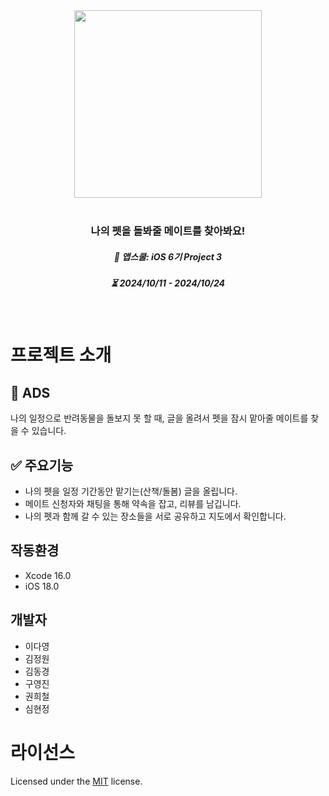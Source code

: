 <div align="center">
  <img src="https://github.com/user-attachments/assets/a8fcbe34-87c0-43e8-a493-3cf7cd5042c9" width="300" height="300"/>
</div>
<br />
<h3 align="center"> 나의 펫을 돌봐줄 메이트를 찾아봐요! </h1>
<h5 align="center"> 🦁 앱스쿨: iOS 6기 Project 3 </h1>
<h5 align="center"> ⏳ 2024/10/11 - 2024/10/24 </h5>
<br />

# 프로젝트 소개

## 🎯 ADS
나의 일정으로 반려동물을 돌보지 못 할 때, 글을 올려서 펫을 잠시 맡아줄 메이트를 찾을 수 있습니다. 

## ✅ 주요기능
- 나의 펫을 일정 기간동안 맡기는(산책/돌봄) 글을 올립니다.
- 메이트 신청자와 채팅을 통해 약속을 잡고, 리뷰를 남깁니다. 
- 나의 펫과 함께 갈 수 있는 장소들을 서로 공유하고 지도에서 확인합니다. 

## 작동환경
- Xcode 16.0
- iOS 18.0

## 개발자
- 이다영
- 김정원
- 김동경
- 구영진
- 권희철
- 심현정

# 라이선스
Licensed under the [MIT](LICENSE) license.
